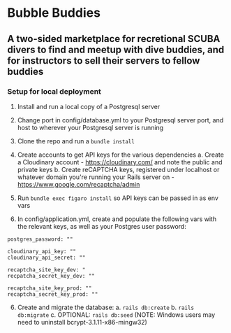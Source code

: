 # Bubble Buddies
## A two-sided marketplace for recretional SCUBA divers to find and meetup with dive buddies, and for instructors to sell their servers to fellow buddies


### Setup for local deployment

1) Install and run a local copy of a Postgresql server

2) Change port in config/database.yml to your Postgresql server port, and host to wherever your Postgresql server is running

3) Clone the repo and run a `bundle install`

4) Create accounts to get API keys for the various dependencies
  a. Create a Cloudinary account - https://cloudinary.com/ and note the public and private keys
  b. Create reCAPTCHA keys, registered under localhost or whatever domain you're running your Rails server on - https://www.google.com/recaptcha/admin

4) Run `bundle exec figaro install` so API keys can be passed in as env vars

5) In config/application.yml, create and populate the following vars with the relevant keys, as well as your Postgres user password:
  ```
  postgres_password: ""

  cloudinary_api_key: ""
  cloudinary_api_secret: ""

  recaptcha_site_key_dev: "
  recpatcha_secret_key_dev: ""

  recaptcha_site_key_prod: ""
  recaptcha_secret_key_prod: ""
  ```

6) Create and migrate the database:
  a. `rails db:create`
  b. `rails db:migrate`
  c. OPTIONAL: `rails db:seed` (NOTE: Windows users may need to uninstall bcrypt-3.1.11-x86-mingw32)
